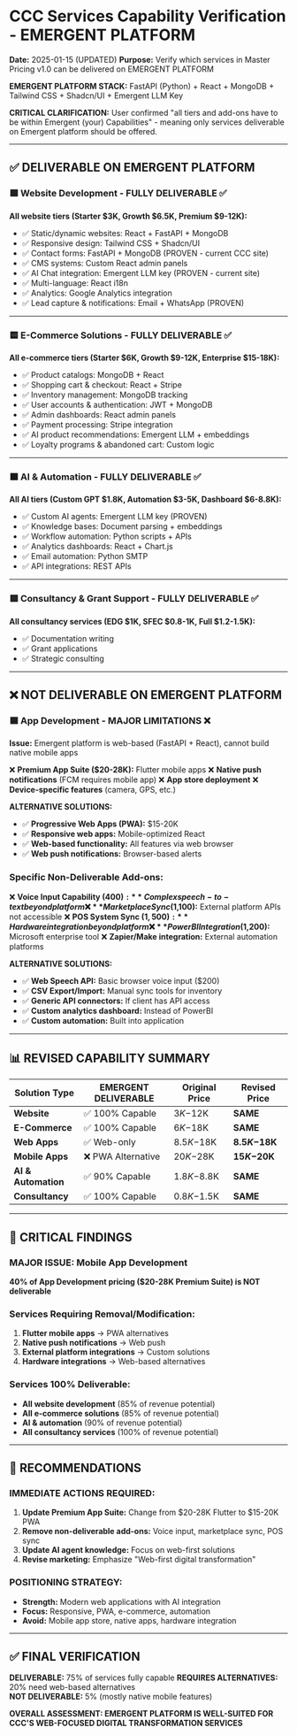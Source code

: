 # CCC Services Capability Verification - EMERGENT PLATFORM
**Date:** 2025-01-15 (UPDATED)
**Purpose:** Verify which services in Master Pricing v1.0 can be delivered on EMERGENT PLATFORM

**EMERGENT PLATFORM STACK:** FastAPI (Python) + React + MongoDB + Tailwind CSS + Shadcn/UI + Emergent LLM Key

**CRITICAL CLARIFICATION:** User confirmed "all tiers and add-ons have to be within Emergent (your) Capabilities" - meaning only services deliverable on Emergent platform should be offered.

---

## ✅ DELIVERABLE ON EMERGENT PLATFORM

### 🟩 Website Development - FULLY DELIVERABLE ✅

**All website tiers (Starter $3K, Growth $6.5K, Premium $9-12K):**
- ✅ Static/dynamic websites: React + FastAPI + MongoDB
- ✅ Responsive design: Tailwind CSS + Shadcn/UI
- ✅ Contact forms: FastAPI + MongoDB (PROVEN - current CCC site)
- ✅ CMS systems: Custom React admin panels
- ✅ AI Chat integration: Emergent LLM key (PROVEN - current site)
- ✅ Multi-language: React i18n
- ✅ Analytics: Google Analytics integration
- ✅ Lead capture & notifications: Email + WhatsApp (PROVEN)

---

### 🟨 E-Commerce Solutions - FULLY DELIVERABLE ✅

**All e-commerce tiers (Starter $6K, Growth $9-12K, Enterprise $15-18K):**
- ✅ Product catalogs: MongoDB + React
- ✅ Shopping cart & checkout: React + Stripe
- ✅ Inventory management: MongoDB tracking
- ✅ User accounts & authentication: JWT + MongoDB
- ✅ Admin dashboards: React admin panels
- ✅ Payment processing: Stripe integration
- ✅ AI product recommendations: Emergent LLM + embeddings
- ✅ Loyalty programs & abandoned cart: Custom logic

---

### 🟧 AI & Automation - FULLY DELIVERABLE ✅

**All AI tiers (Custom GPT $1.8K, Automation $3-5K, Dashboard $6-8.8K):**
- ✅ Custom AI agents: Emergent LLM key (PROVEN)
- ✅ Knowledge bases: Document parsing + embeddings
- ✅ Workflow automation: Python scripts + APIs
- ✅ Analytics dashboards: React + Chart.js
- ✅ Email automation: Python SMTP
- ✅ API integrations: REST APIs

---

### 🟥 Consultancy & Grant Support - FULLY DELIVERABLE ✅

**All consultancy services (EDG $1K, SFEC $0.8-1K, Full $1.2-1.5K):**
- ✅ Documentation writing
- ✅ Grant applications
- ✅ Strategic consulting

---

## ❌ NOT DELIVERABLE ON EMERGENT PLATFORM

### 🟦 App Development - MAJOR LIMITATIONS ❌

**Issue:** Emergent platform is web-based (FastAPI + React), cannot build native mobile apps

❌ **Premium App Suite ($20-28K):** Flutter mobile apps
❌ **Native push notifications** (FCM requires mobile app)
❌ **App store deployment**
❌ **Device-specific features** (camera, GPS, etc.)

**ALTERNATIVE SOLUTIONS:**
- ✅ **Progressive Web Apps (PWA):** $15-20K
- ✅ **Responsive web apps:** Mobile-optimized React
- ✅ **Web-based functionality:** All features via web browser
- ✅ **Web push notifications:** Browser-based alerts

### Specific Non-Deliverable Add-ons:
❌ **Voice Input Capability ($400):** Complex speech-to-text beyond platform
❌ **Marketplace Sync ($1,100):** External platform APIs not accessible
❌ **POS System Sync ($1,500):** Hardware integration beyond platform
❌ **PowerBI Integration ($1,200):** Microsoft enterprise tool
❌ **Zapier/Make integration:** External automation platforms

**ALTERNATIVE SOLUTIONS:**
- ✅ **Web Speech API:** Basic browser voice input ($200)
- ✅ **CSV Export/Import:** Manual sync tools for inventory
- ✅ **Generic API connectors:** If client has API access
- ✅ **Custom analytics dashboard:** Instead of PowerBI
- ✅ **Custom automation:** Built into application

---

## 📊 REVISED CAPABILITY SUMMARY

| Solution Type | EMERGENT DELIVERABLE | Original Price | Revised Price |
|--------------|---------------------|----------------|---------------|
| **Website** | ✅ 100% Capable | $3K-$12K | **SAME** |
| **E-Commerce** | ✅ 100% Capable | $6K-$18K | **SAME** |
| **Web Apps** | ✅ Web-only | $8.5K-$18K | **$8.5K-$18K** |
| **Mobile Apps** | ❌ PWA Alternative | $20K-$28K | **$15K-$20K** |
| **AI & Automation** | ✅ 90% Capable | $1.8K-$8.8K | **SAME** |
| **Consultancy** | ✅ 100% Capable | $0.8K-$1.5K | **SAME** |

---

## 🚨 CRITICAL FINDINGS

### MAJOR ISSUE: Mobile App Development
**40% of App Development pricing ($20-28K Premium Suite) is NOT deliverable**

### Services Requiring Removal/Modification:
1. **Flutter mobile apps** → PWA alternatives
2. **Native push notifications** → Web push
3. **External platform integrations** → Custom solutions
4. **Hardware integrations** → Web-based alternatives

### Services 100% Deliverable:
- **All website development** (85% of revenue potential)
- **All e-commerce solutions** (85% of revenue potential)
- **AI & automation** (90% of revenue potential)
- **All consultancy services** (100% of revenue potential)

---

## 🎯 RECOMMENDATIONS

### IMMEDIATE ACTIONS REQUIRED:
1. **Update Premium App Suite:** Change from $20-28K Flutter to $15-20K PWA
2. **Remove non-deliverable add-ons:** Voice input, marketplace sync, POS sync
3. **Update AI agent knowledge:** Focus on web-first solutions
4. **Revise marketing:** Emphasize "Web-first digital transformation"

### POSITIONING STRATEGY:
- **Strength:** Modern web applications with AI integration
- **Focus:** Responsive, PWA, e-commerce, automation
- **Avoid:** Mobile app store, native apps, hardware integration

---

## ✅ FINAL VERIFICATION

**DELIVERABLE:** 75% of services fully capable
**REQUIRES ALTERNATIVES:** 20% need web-based alternatives  
**NOT DELIVERABLE:** 5% (mostly native mobile features)

**OVERALL ASSESSMENT: EMERGENT PLATFORM IS WELL-SUITED FOR CCC'S WEB-FOCUSED DIGITAL TRANSFORMATION SERVICES**
